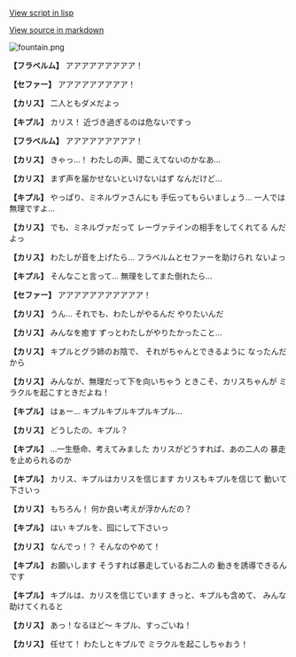 [View script in lisp](../scripts/210122121.txt)

[View source in markdown](210122121.md)

![fountain.png](../images/backgrounds/fountain.png)

**【フラベルム】**
アアアアアアアアア！

**【セファー】**
アアアアアアアアア！

**【カリス】**
二人ともダメだよっ

**【キプル】**
カリス！
近づき過ぎるのは危ないですっ

**【フラベルム】**
アアアアアアアアア！

**【カリス】**
きゃっ…！
わたしの声、聞こえてないのかなあ…

**【カリス】**
まず声を届かせないといけないはず
なんだけど…

**【キプル】**
やっぱり、ミネルヴァさんにも
手伝ってもらいましょう…
一人では無理ですよ…

**【カリス】**
でも、ミネルヴァだって
レーヴァテインの相手をしてくれてる
んだよっ

**【カリス】**
わたしが音を上げたら…
フラベルムとセファーを助けられ
ないよっ

**【キプル】**
そんなこと言って…
無理をしてまた倒れたら…

**【セファー】**
アアアアアアアアアアア！

**【カリス】**
うん…
それでも、わたしがやるんだ
やりたいんだ

**【カリス】**
みんなを癒す
ずっとわたしがやりたかったこと…

**【カリス】**
キプルとグラ姉のお陰で、
それがちゃんとできるように
なったんだから

**【カリス】**
みんなが、無理だって下を向いちゃう
ときこそ、カリスちゃんが
ミラクルを起こすときだよね！

**【キプル】**
はぁー…
キプルキプルキプルキプル…

**【カリス】**
どうしたの、キプル？

**【キプル】**
…一生懸命、考えてみました
カリスがどうすれば、あの二人の
暴走を止められるのか

**【キプル】**
カリス、キプルはカリスを信じます
カリスもキプルを信じて
動いて下さいっ

**【カリス】**
もちろん！
何か良い考えが浮かんだの？

**【キプル】**
はい
キプルを、囮にして下さいっ

**【カリス】**
なんでっ！？
そんなのやめて！

**【キプル】**
お願いします
そうすれば暴走しているお二人の
動きを誘導できるんです

**【キプル】**
キプルは、カリスを信じています
きっと、キプルも含めて、
みんな助けてくれると

**【カリス】**
あっ！なるほど～
キプル、すっごいね！

**【カリス】**
任せて！
わたしとキプルで
ミラクルを起こしちゃおう！